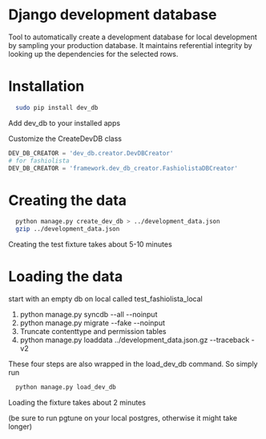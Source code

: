 Django development database
===========================

Tool to automatically create a development database for local development by sampling your production database.
It maintains referential integrity by looking up the dependencies for the selected rows.


Installation
============


```bash
  sudo pip install dev_db
```

Add dev_db to your installed apps

Customize the CreateDevDB class

```python
DEV_DB_CREATOR = 'dev_db.creator.DevDBCreator'
# for fashiolista
DEV_DB_CREATOR = 'framework.dev_db_creator.FashiolistaDBCreator'
```


Creating the data
=================

```bash
  python manage.py create_dev_db > ../development_data.json
  gzip ../development_data.json
```

Creating the test fixture takes about 5-10 minutes

Loading the data
================

start with an empty db on local called 
test_fashiolista_local

1. python manage.py syncdb --all --noinput
2. python manage.py migrate --fake --noinput
3. Truncate contenttype and permission tables
4. python manage.py loaddata ../development_data.json.gz --traceback -v2

These four steps are also wrapped in the load_dev_db command. So simply run

```bash
  python manage.py load_dev_db
```

Loading the fixture takes about 2 minutes

(be sure to run pgtune on your local postgres, otherwise it might take longer)
